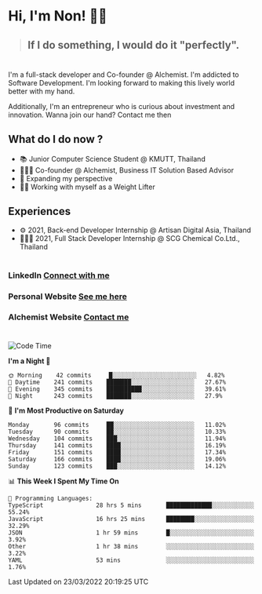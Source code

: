 # Hi, I'm Non! 🖐🏻

> ## If I do something, I would do it "perfectly".

#

I'm a full-stack developer and Co-founder @ Alchemist. I'm addicted to Software Development. I'm looking forward to making this lively world better with my hand.

Additionally, I'm an entrepreneur who is curious about investment and innovation. Wanna join our hand? Contact me then

## What do I do now ?

- 📚 Junior Computer Science Student @ KMUTT, Thailand
- 🧑🏻‍💻 Co-founder @ Alchemist, Business IT Solution Based Advisor
- 🌈 Expanding my perspective
- 🏋🏻 Working with myself as a Weight Lifter

## Experiences

- ⚙️ 2021, Back-end Developer Internship @ Artisan Digital Asia, Thailand
- 🧑🏻‍💻 2021, Full Stack Developer Internship @ SCG Chemical Co.Ltd., Thailand

#

### LinkedIn [Connect with me](https://www.linkedin.com/in/non-nontra/)

### Personal Website [See me here](https://nonnontra.com/)

### Alchemist Website [Contact me](https://alchemist-softwarehouse.co/)

#

<!--START_SECTION:waka-->
![Code Time](http://img.shields.io/badge/Code%20Time-1%2C408%20hrs%2053%20mins-blue)

**I'm a Night 🦉** 

```text
🌞 Morning    42 commits     █░░░░░░░░░░░░░░░░░░░░░░░░   4.82% 
🌆 Daytime    241 commits    ███████░░░░░░░░░░░░░░░░░░   27.67% 
🌃 Evening    345 commits    ██████████░░░░░░░░░░░░░░░   39.61% 
🌙 Night      243 commits    ███████░░░░░░░░░░░░░░░░░░   27.9%

```
📅 **I'm Most Productive on Saturday** 

```text
Monday       96 commits     ██░░░░░░░░░░░░░░░░░░░░░░░   11.02% 
Tuesday      90 commits     ██░░░░░░░░░░░░░░░░░░░░░░░   10.33% 
Wednesday    104 commits    ███░░░░░░░░░░░░░░░░░░░░░░   11.94% 
Thursday     141 commits    ████░░░░░░░░░░░░░░░░░░░░░   16.19% 
Friday       151 commits    ████░░░░░░░░░░░░░░░░░░░░░   17.34% 
Saturday     166 commits    ████░░░░░░░░░░░░░░░░░░░░░   19.06% 
Sunday       123 commits    ███░░░░░░░░░░░░░░░░░░░░░░   14.12%

```


📊 **This Week I Spent My Time On** 

```text
💬 Programming Languages: 
TypeScript               28 hrs 5 mins       █████████████░░░░░░░░░░░░   55.24% 
JavaScript               16 hrs 25 mins      ████████░░░░░░░░░░░░░░░░░   32.29% 
JSON                     1 hr 59 mins        █░░░░░░░░░░░░░░░░░░░░░░░░   3.92% 
Other                    1 hr 38 mins        ░░░░░░░░░░░░░░░░░░░░░░░░░   3.22% 
YAML                     53 mins             ░░░░░░░░░░░░░░░░░░░░░░░░░   1.76%

```


 Last Updated on 23/03/2022 20:19:25 UTC
<!--END_SECTION:waka-->
